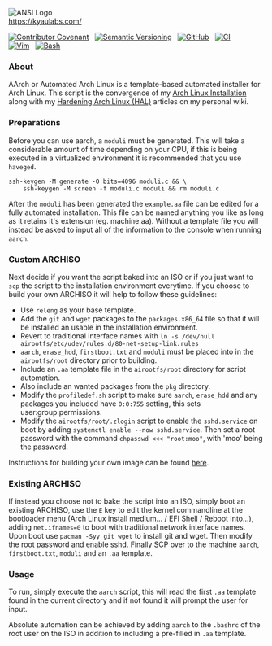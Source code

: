 ![ANSI Logo](https://gitlab.com/kyaulabs/aarch/raw/master/aarch.ans.png "ANSI Logo")  
<a href="https://kyaulabs.com/">https://kyaulabs.com/</a>

[![Contributor Covenant](https://img.shields.io/badge/Contributor%20Covenant-2.1-4baaaa.svg)](CODE_OF_CONDUCT.md) &nbsp; [![Semantic Versioning](https://img.shields.io/badge/Semantic%20Versioning-2.6.5-333333.svg)](https://semver.org) &nbsp; [![GitHub](https://img.shields.io/github/license/kyaulabs/aarch)](LICENSE) &nbsp; [![CI](https://img.shields.io/github/workflow/status/kyaulabs/aarch/CI)](../../actions)  
[![Vim](https://img.shields.io/badge/coded_in-vim-green.svg?logo=vim&logoColor=brightgreen&colorB=brightgreen&longCache=true&style=flat)](https://vim.org) &nbsp; [![Bash](https://img.shields.io/badge/bash-5.x-8E68AC.svg?style=flat)](https://www.gnu.org/software/bash/)

### About
AArch or Automated Arch Linux is a template-based automated installer for Arch
Linux. This script is the convergence of my
[Arch Linux Installation](https://kyau.net/wiki/ArchLinux:Installation) along
with my
[Hardening Arch Linux (HAL)](https://kyau.net/wiki/ArchLinux:Security) articles
on my personal wiki.

### Preparations
Before you can use aarch, a `moduli` must be generated. This will take a
considerable amount of time depending on your CPU, if this is being executed
in a virtualized environment it is recommended that you use `haveged`.

```shell
ssh-keygen -M generate -O bits=4096 moduli.c && \
    ssh-keygen -M screen -f moduli.c moduli && rm moduli.c
```

After the `moduli` has been generated the `example.aa` file can be edited for
a fully automated installation. This file can be named anything you like as long
as it retains it's extension (eg. machine.aa). Without a template file you will
instead be asked to input all of the information to the console when running
`aarch`.

### Custom ARCHISO

Next decide if you want the script baked into an ISO or if you just want to
`scp` the script to the installation environment everytime. If you choose to
build your own ARCHISO it will help to follow these guidelines:

* Use `releng` as your base template.
* Add the `git` and `wget` packages to the `packages.x86_64` file so that it
will be installed an usable in the installation environment.
* Revert to traditional interface names with `ln -s /dev/null airootfs/etc/udev/rules.d/80-net-setup-link.rules`
* `aarch`, `erase_hdd`, `firstboot.txt` and `moduli` must be placed into in the `airootfs/root`
directory prior to building.
* Include an `.aa` template file in the `airootfs/root` directory for script
automation.
* Also include an wanted packages from the `pkg` directory.
* Modify the `profiledef.sh` script to make sure `aarch`, `erase_hdd` and any
packages you included have `0:0:755` setting, this sets user:group:permissions.
* Modify the `airootfs/root/.zlogin` script to enable the `sshd.service` on boot
by adding `systemctl enable --now sshd.service`. Then set a root password with
the command `chpasswd <<< "root:moo"`, with 'moo' being the password.

Instructions for building your own image can be found
[here](https://wiki.archlinux.org/index.php/Archiso).

### Existing ARCHISO

If instead you choose not to bake the script into an ISO, simply boot an
existing ARCHISO, use the `E` key to edit the kernel commandline at the bootloader
menu (Arch Linux install medium... / EFI Shell / Reboot Into...), adding
`net.ifnames=0` to boot with traditional network interface names. Upon boot use
`pacman -Syy git wget` to install git and wget. Then modify the root password
and enable sshd. Finally SCP over to the machine `aarch`, `firstboot.txt`,
`moduli` and an `.aa` template.

### Usage

To run, simply execute the `aarch` script, this will read the first `.aa`
template found in the current directory and if not found it will prompt the user
for input.

Absolute automation can be achieved by adding `aarch` to the `.bashrc` of the
root user on the ISO in addition to including a pre-filled in `.aa` template.
